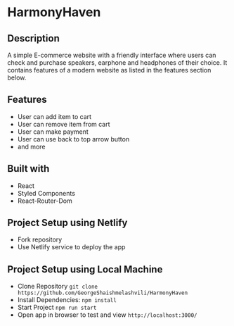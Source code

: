 # HarmonyHaven

## Description

A simple E-commerce website with a friendly interface where users can check and purchase speakers, earphone and headphones of their choice. It contains features of a modern website as listed in the features section below.

## Features

- User can add item to cart
- User can remove item from cart
- User can make payment
- User can use back to top arrow button
- and more

## Built with

- React
- Styled Components
- React-Router-Dom

## Project Setup using Netlify

- Fork repository
- Use Netlify service to deploy the app

## Project Setup using Local Machine

- Clone Repository
  `git clone https://github.com/GeorgeShaishmelashvili/HarmonyHaven`
- Install Dependencies:
  `npm install`
- Start Project
  `npm run start`
- Open app in browser to test and view
  `http://localhost:3000/`
